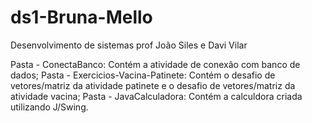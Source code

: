 # ds1-Bruna-Mello
Desenvolvimento de sistemas prof João Siles e Davi Vilar 

Pasta - ConectaBanco: Contém a atividade de conexão com banco de dados;
Pasta - Exercicios-Vacina-Patinete: Contém o desafio de vetores/matriz da atividade patinete e o desafio de vetores/matriz da atividade vacina;
Pasta - JavaCalculadora: Contém a calculdora criada utilizando J/Swing.

